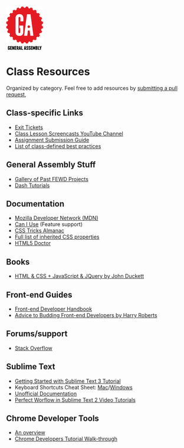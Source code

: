 ![General Assembly](images/icons/ga.png)

# Class Resources
Organized by category. Feel free to add resources by [submitting a pull request](https://github.com/blog/1946-create-pull-requests-with-github-for-mac),

## Class-specific Links
- [Exit Tickets](https://docs.google.com/forms/d/1ulQq_F6q_dMIOxsnmWE-nHJrJJ-Q3mNDQ2ubmDkht24/viewform?c=0&w=1)
- [Class Lesson Screencasts YouTube Channel](https://www.youtube.com/playlist?list=PLLtA4cQ4U6QRG5Ay9M9jqGJHaLtBsul1u)
- [Assignment Submission Guide](assignment-submission.md)
- [List of class-defined best practices](best-practices.md)

## General Assembly Stuff
- [Gallery of Past FEWD Projects](https://gallery.generalassemb.ly/FEWD?metro=)
- [Dash Tutorials](https://dash.generalassemb.ly/)

## Documentation
- [Mozilla Developer Network (MDN)](https://developer.mozilla.org/en-US/)
- [Can I Use](http://caniuse.com/) (Feature support)
- [CSS Tricks Almanac](https://css-tricks.com/almanac/)
- [Full list of inherited CSS properties](inherited-css-properties.md)
- [HTML5 Doctor](http://html5doctor.com/)

## Books
- [HTML & CSS + JavaScript & JQuery by John Duckett](http://www.amazon.com/Web-Design-HTML-JavaScript-jQuery/dp/1118907442/ref=pd_sim_sbs_14_2?ie=UTF8&dpID=41hyTxIxT1L&dpSrc=sims&preST=_AC_UL160_SR140%2C160_&refRID=1SRNB3Y7MY8MXANKRPTB)

## Front-end Guides
- [Front-end Developer Handbook](http://www.frontendhandbook.com/)
- [Advice to Budding Front-end Developers by Harry Roberts](http://csswizardry.com/2014/08/advice-to-budding-front-end-developers/)

## Forums/support
- [Stack Overflow](http://stackoverflow.com/)

## Sublime Text
- [Getting Started with Sublime Text 3 Tutorial](https://blog.generalassemb.ly/sublime-text-3-tips-tricks-shortcuts/)
- Keyboard Shortcuts Cheat Sheet: [Mac](http://docs.sublimetext.info/en/latest/reference/keyboard_shortcuts_osx.html)/[Windows](http://docs.sublimetext.info/en/latest/reference/keyboard_shortcuts_win.html)
- [Unofficial Documentation](http://docs.sublimetext.info/en/latest/index.html)
- [Perfect Worflow in Sublime Text 2 Video Tutorials](https://code.tutsplus.com/courses/perfect-workflow-in-sublime-text-2)

## Chrome Developer Tools
- [An overview](https://developer.chrome.com/devtools)
- [Chrome Developers Tutorial Walk-through](https://developers.google.com/web/tools/chrome-devtools/iterate/inspect-styles/basics?hl=en)
